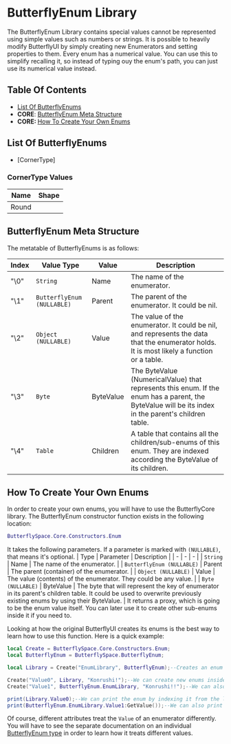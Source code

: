 # ButterflyEnum Library

The ButterflyEnum Library contains special values cannot be represented using simple values such as numbers or strings. It is possible to heavily modify ButterflyUI by simply creating new Enumerators and setting properties to them. Every enum has a numerical value. You can use this to simplify recalling it, so instead of typing ouy the enum's path, you can just use its numerical value instead.

## Table Of Contents
- [List Of ButterflyEnums](#benums)
- <b>CORE</b>: [ButterflyEnum Meta Structure](#mtstruct)
- <b>CORE: </b> [How To Create Your Own Enums](#htcreate)

## List Of ButterflyEnums <a name = "benums"></a>
- [CornerType]

### CornerType Values
| Name | Shape |
| ---- | ----- |
| Round | |

## ButterflyEnum Meta Structure <a name = "mtstruct"></a>

The metatable of ButterflyEnums is as follows:

| Index | Value Type | Value | Description |
| - | - | - | - |
| "\0" | `String` | Name | The name of the enumerator. |
| "\1" | `ButterflyEnum (NULLABLE)` | Parent | The parent of the enumerator. It could be nil. |
| "\2" | `Object (NULLABLE)` | Value | The value of the enumerator. It could be nil, and represents the data that the enumerator holds. It is most likely a function or a table. |
| "\3" | `Byte` | ByteValue | The ByteValue (NumericalValue) that represents this enum. If the enum has a parent, the ByteValue will be its index in the parent's children table. |
| "\4" | `Table` | Children | A table that contains all the children/sub-enums of this enum. They are indexed according the ByteValue of its children. |

## How To Create Your Own Enums <a name = "htcreate"></a>

In order to create your own enums, you will have to use the ButterflyCore library. The ButterflyEnum constructor function exists in the following location:
```lua
ButterflySpace.Core.Constructors.Enum
```
It takes the following parameters. If a parameter is marked with `(NULLABLE)`, that means it's optional.
| Type | Parameter | Description |
| - | - | - |
| `String` | Name | The name of the enumerator. |
| `ButterflyEnum (NULLABLE)` | Parent | The parent (container) of the enumerator. |
| `Object (NULLABLE)` | Value | The value (contents) of the enumerator. They could be any value. |
| `Byte (NULLABLE)` | ByteValue | The byte that will represent the key of enumerator in its parent's children table. It could be used to overwrite previously existing enums by using their ByteValue. |
It returns a proxy, which is going to be the enum value itself. You can later use it to create other sub-enums inside it if you need to.

Looking at how the original ButterflyUI creates its enums is the best way to learn how to use this function. Here is a quick example:
```lua
local Create = ButterflySpace.Core.Constructors.Enum;
local ButterflyEnum = ButterflySpace.ButterflyEnum;

local Library = Create("EnumLibrary", ButterflyEnum);--Creates an enum called "EnumLibrary" located directly in ButterflyEnum. We then store it in a variable.

Create("Value0", Library, "Konrushi!");--We can create new enums inside of it by using the value it returned.
Create("Value1", ButterflyEnum.EnumLibrary, "Konrushi!!");--We can also create them by indexing it again, in case we didn't save a variable.

print(Library.Value0);--We can print the enum by indexing it from the library.
print(ButterflyEnum.EnumLibrary.Value1:GetValue());--We can also print its value, and index it indirectly, too!
```

Of course, different attributes treat the `Value` of an enumerator differently. You will have to see the separate documentation on an individual [ButterflyEnum type](#benums) in order to learn how it treats different values.
